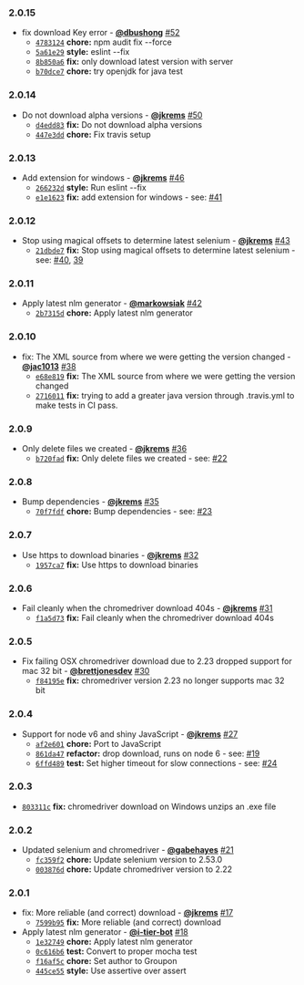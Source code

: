 ### 2.0.15

* fix download Key error - **[@dbushong](https://github.com/dbushong)** [#52](https://github.com/groupon/selenium-download/pull/52)
  - [`4783124`](https://github.com/groupon/selenium-download/commit/478312418ea2983f66bd57e518cf9c7d539da114) **chore:** npm audit fix --force
  - [`5a61e29`](https://github.com/groupon/selenium-download/commit/5a61e29a1e2790a7f6c8f7595e508ba76638505f) **style:** eslint --fix
  - [`8b850a6`](https://github.com/groupon/selenium-download/commit/8b850a62aca7c559824a4a3018860d14f08e51dc) **fix:** only download latest version with server
  - [`b70dce7`](https://github.com/groupon/selenium-download/commit/b70dce73fd62c0ef11813156b3c6f345441c7f55) **chore:** try openjdk for java test


### 2.0.14

* Do not download alpha versions - **[@jkrems](https://github.com/jkrems)** [#50](https://github.com/groupon/selenium-download/pull/50)
  - [`d4edd83`](https://github.com/groupon/selenium-download/commit/d4edd834f99a74e5c088d080fe3440472091f93d) **fix:** Do not download alpha versions
  - [`447e3dd`](https://github.com/groupon/selenium-download/commit/447e3dde737f55cb32f8ef0055d12d87a25fbed9) **chore:** Fix travis setup


### 2.0.13

* Add extension for windows - **[@jkrems](https://github.com/jkrems)** [#46](https://github.com/groupon/selenium-download/pull/46)
  - [`266232d`](https://github.com/groupon/selenium-download/commit/266232dd50550e3109a274d53e30684c0bdf3a4f) **style:** Run eslint --fix
  - [`e1e1623`](https://github.com/groupon/selenium-download/commit/e1e16233dd441d87bd3f9ac682708a558bac2905) **fix:** add extension for windows - see: [#41](https://github.com/groupon/selenium-download/issues/41)


### 2.0.12

* Stop using magical offsets to determine latest selenium - **[@jkrems](https://github.com/jkrems)** [#43](https://github.com/groupon/selenium-download/pull/43)
  - [`21dbde7`](https://github.com/groupon/selenium-download/commit/21dbde72103e134f7f8fefbdaddabbc1f08c0f9c) **fix:** Stop using magical offsets to determine latest selenium - see: [#40](https://github.com/groupon/selenium-download/issues/40), [39](https://github.com/groupon/selenium-download/pull/39)


### 2.0.11

* Apply latest nlm generator - **[@markowsiak](https://github.com/markowsiak)** [#42](https://github.com/groupon/selenium-download/pull/42)
  - [`2b7315d`](https://github.com/groupon/selenium-download/commit/2b7315dfe9187270352599bb5e3ae87b8223ff12) **chore:** Apply latest nlm generator


### 2.0.10

* fix: The XML source from where we were getting the version changed - **[@jac1013](https://github.com/jac1013)** [#38](https://github.com/groupon/selenium-download/pull/38)
  - [`e68e819`](https://github.com/groupon/selenium-download/commit/e68e819250bb235a0c64223e2c4bab886b1de732) **fix:** The XML source from where we were getting the version changed
  - [`2716011`](https://github.com/groupon/selenium-download/commit/2716011c33eb564ed17806daae8876006dbc164c) **fix:** trying to add a greater java version through .travis.yml to make tests in CI pass.


### 2.0.9

* Only delete files we created - **[@jkrems](https://github.com/jkrems)** [#36](https://github.com/groupon/selenium-download/pull/36)
  - [`b720fad`](https://github.com/groupon/selenium-download/commit/b720fad52bf759939465d94b91082398e142601d) **fix:** Only delete files we created - see: [#22](https://github.com/groupon/selenium-download/issues/22)


### 2.0.8

* Bump dependencies - **[@jkrems](https://github.com/jkrems)** [#35](https://github.com/groupon/selenium-download/pull/35)
  - [`70f7fdf`](https://github.com/groupon/selenium-download/commit/70f7fdfcd815278b3c12ef9ff05361593cce8ecc) **chore:** Bump dependencies - see: [#23](https://github.com/groupon/selenium-download/issues/23)


### 2.0.7

* Use https to download binaries - **[@jkrems](https://github.com/jkrems)** [#32](https://github.com/groupon/selenium-download/pull/32)
  - [`1957ca7`](https://github.com/groupon/selenium-download/commit/1957ca79707b9bee224b222500ceb250f736b93b) **fix:** Use https to download binaries


### 2.0.6

* Fail cleanly when the chromedriver download 404s - **[@jkrems](https://github.com/jkrems)** [#31](https://github.com/groupon/selenium-download/pull/31)
  - [`f1a5d73`](https://github.com/groupon/selenium-download/commit/f1a5d73bd0d3b3ceab95f08b4353d8ce856bee68) **fix:** Fail cleanly when the chromedriver download 404s


### 2.0.5

* Fix failing OSX chromedriver download due to 2.23 dropped support for mac 32 bit - **[@brettjonesdev](https://github.com/brettjonesdev)** [#30](https://github.com/groupon/selenium-download/pull/30)
  - [`f84195e`](https://github.com/groupon/selenium-download/commit/f84195ed0cd6986034de582869491db7981859fb) **fix:** chromedriver version 2.23 no longer supports mac 32 bit


### 2.0.4

* Support for node v6 and shiny JavaScript - **[@jkrems](https://github.com/jkrems)** [#27](https://github.com/groupon/selenium-download/pull/27)
  - [`af2e601`](https://github.com/groupon/selenium-download/commit/af2e6012b5ff310e1baf472e29b2be3c75f7e628) **chore:** Port to JavaScript
  - [`861da47`](https://github.com/groupon/selenium-download/commit/861da4702118339bbe76bd7e73aaa8b69fd12370) **refactor:** drop download, runs on node 6 - see: [#19](https://github.com/groupon/selenium-download/issues/19)
  - [`6ffd489`](https://github.com/groupon/selenium-download/commit/6ffd48922466d66a44b40feef7b08a14ab38de3c) **test:** Set higher timeout for slow connections - see: [#24](https://github.com/groupon/selenium-download/issues/24)


### 2.0.3

* [`803311c`](https://github.com/groupon/selenium-download/commit/803311c9e922b18195742f9b32b0dd367b761f8a) **fix:** chromedriver download on Windows unzips an .exe file


### 2.0.2

* Updated selenium and chromedriver - **[@gabehayes](https://github.com/gabehayes)** [#21](https://github.com/groupon/selenium-download/pull/21)
  - [`fc359f2`](https://github.com/groupon/selenium-download/commit/fc359f229c765c86c7f6d7f3fd24eddcf4fc8305) **chore:** Update selenium version to 2.53.0
  - [`003876d`](https://github.com/groupon/selenium-download/commit/003876d79128a07d01f9a58699b15d75b79e2ceb) **chore:** Update chromedriver version to 2.22


### 2.0.1

* fix: More reliable (and correct) download - **[@jkrems](https://github.com/jkrems)** [#17](https://github.com/groupon/selenium-download/pull/17)
  - [`7599b95`](https://github.com/groupon/selenium-download/commit/7599b95b98215567019be022c5b3425f4b9ce03c) **fix:** More reliable (and correct) download
* Apply latest nlm generator - **[@i-tier-bot](https://github.com/i-tier-bot)** [#18](https://github.com/groupon/selenium-download/pull/18)
  - [`1e32749`](https://github.com/groupon/selenium-download/commit/1e327496277fad485c5fd7dc9649b8bd5787a8f2) **chore:** Apply latest nlm generator
  - [`0c616b6`](https://github.com/groupon/selenium-download/commit/0c616b6418fc60477b444b77ae903a36a6ecad31) **test:** Convert to proper mocha test
  - [`f16af5c`](https://github.com/groupon/selenium-download/commit/f16af5c3fa63a5393a55ef3042e76d4009ab7b0e) **chore:** Set author to Groupon
  - [`445ce55`](https://github.com/groupon/selenium-download/commit/445ce5533b24d53cddab19efe521ea832e642d2a) **style:** Use assertive over assert
